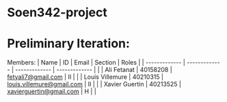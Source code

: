 # Soen342-project

# Preliminary Iteration:

Members:
| Name  | ID | Email | Section | Roles |
| ------------- | ------------- | ------------- | ------------- | |
| Ali Fetanat  | 40158208  | fetyali7@gmail.com  | II | |
| Louis Villemure  | 40210315  | louis.villemure@gmail.com  | II | |
| Xavier Guertin  | 40213525  | xavierguertin@gmail.com  | H | |

